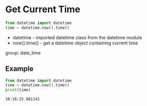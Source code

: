 # Get Current Time

```python
from datetime import datetime
time = datetime.now().time()
```

- datetime - imported datetime class from the datetime module
- now().time() -  get a datetime object containing current time

group: date_time

## Example
```python
from datetime import datetime
time = datetime.now().time()
print(time)
```
```
16:16:25.981142
```
